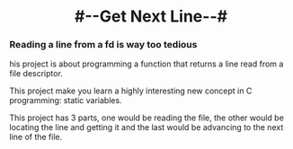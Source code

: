 <h1><div align="center"> #--Get Next Line--# </div></h1>

<h3>Reading a line from a fd is way too tedious</h3>

<p>his project is about programming a function that returns a line read from a file descriptor.</p>
<p>This project make you learn a highly interesting new concept in C programming: static variables.</p>
<p>This project has 3 parts, one would be reading the file, the other would be locating the line and getting it and the last would be advancing to the next line of the file.</p>
